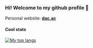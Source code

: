 ### Hi! Welcome to my github profile 🎈

Personal website: **[dac.ac](https://dac.ac/en)**

#### Cool stats

[![My top langs](https://github-readme-stats.vercel.app/api/top-langs/?username=dreth&layout=compact)](https://github.com/anuraghazra/github-readme-stats)

<!--
**dreth/dreth** is a ✨ _special_ ✨ repository because its `README.md` (this file) appears on your GitHub profile.

Here are some ideas to get you started:

- 🔭 I’m currently working on ...
- 🌱 I’m currently learning ...
- 👯 I’m looking to collaborate on ...
- 🤔 I’m looking for help with ...
- 💬 Ask me about ...
- 📫 How to reach me: ...
- 😄 Pronouns: ...
- ⚡ Fun fact: ...
-->

